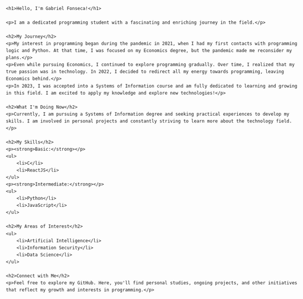<!DOCTYPE html>
<html lang="en">
<head>
    <meta charset="UTF-8">
    <meta name="viewport" content="width=device-width, initial-scale=1.0">
    <title>Gabriel Fonseca's GitHub Profile</title>
    <style>
        body {
            font-family: Arial, sans-serif;
            line-height: 1.6;
            margin: 0;
            padding: 0;
            max-width: 800px;
            margin: auto;
        }
        h1, h2 {
            color: #333;
        }
        ul {
            margin: 0;
            padding: 0;
            list-style: none;
        }
        li {
            margin: 5px 0;
        }
        a {
            color: #1e90ff;
            text-decoration: none;
        }
        a:hover {
            text-decoration: underline;
        }
    </style>
</head>
<body>

    <h1>Hello, I'm Gabriel Fonseca!</h1>

    <p>I am a dedicated programming student with a fascinating and enriching journey in the field.</p>

    <h2>My Journey</h2>
    <p>My interest in programming began during the pandemic in 2021, when I had my first contacts with programming logic and Python. At that time, I was focused on my Economics degree, but the pandemic made me reconsider my plans.</p>
    <p>Even while pursuing Economics, I continued to explore programming gradually. Over time, I realized that my true passion was in technology. In 2022, I decided to redirect all my energy towards programming, leaving Economics behind.</p>
    <p>In 2023, I was accepted into a Systems of Information course and am fully dedicated to learning and growing in this field. I am excited to apply my knowledge and explore new technologies!</p>

    <h2>What I'm Doing Now</h2>
    <p>Currently, I am pursuing a Systems of Information degree and seeking practical experiences to develop my skills. I am involved in personal projects and constantly striving to learn more about the technology field.</p>

    <h2>My Skills</h2>
    <p><strong>Basic:</strong></p>
    <ul>
        <li>C</li>
        <li>ReactJS</li>
    </ul>
    <p><strong>Intermediate:</strong></p>
    <ul>
        <li>Python</li>
        <li>JavaScript</li>
    </ul>

    <h2>My Areas of Interest</h2>
    <ul>
        <li>Artificial Intelligence</li>
        <li>Information Security</li>
        <li>Data Science</li>
    </ul>

    <h2>Connect with Me</h2>
    <p>Feel free to explore my GitHub. Here, you'll find personal studies, ongoing projects, and other initiatives that reflect my growth and interests in programming.</p>

</body>
</html>
